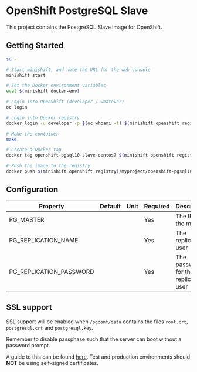 # OpenShift PostgreSQL Slave

This project contains the PostgreSQL Slave image for OpenShift.

## Getting Started

```bash
su -

# Start minishift, and note the URL for the web console
minishift start

# Set the Docker environment variables
eval $(minishift docker-env)

# Login into OpenShift (developer / whatever)
oc login

# Login into Docker registry
docker login -u developer -p $(oc whoami -t) $(minishift openshift registry)

# Make the container
make

# Create a Docker tag
docker tag openshift-pgsql10-slave-centos7 $(minishift openshift registry)/myproject/openshift-pgsql10-slave-centos7

# Push the image to the registry
docker push $(minishift openshift registry)/myproject/openshift-pgsql10-slave-centos7
```

## Configuration

| Property | Default | Unit | Required | Description |
|----------|---------|------|----------|-------------|
| PG_MASTER | | | Yes | The IP of the master |
| PG_REPLICATION_NAME | | | Yes | The replication user |
| PG_REPLICATION_PASSWORD | | | Yes | The password for the replication user |

## SSL support

SSL support will be enabled when `/pgconf/data` contains the files `root.crt`, `postgresql.crt` and `postgresql.key`.

Remember to disable passphase such that the server can boot without a password prompt.

A guide to this can be found [here](https://www.howtoforge.com/postgresql-ssl-certificates).
Test and production environments should **NOT** be using self-signed certificates.
